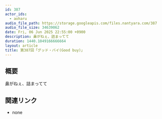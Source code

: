 ```yaml
---
id: 387
actor_ids:
  - aoharu
audio_file_path: https://storage.googleapis.com/files.nantyara.com/387.mp3
audio_file_size: 34639062
date: Fri, 06 Jun 2025 22:55:00 +0900
description: 鼻がねぇ、詰まってて
duration: 1440.1049166666664
layout: article
title: 第387回「グッド・バイ(Good buy)」
---
```

## 概要

鼻がねぇ、詰まってて

## 関連リンク

* none
